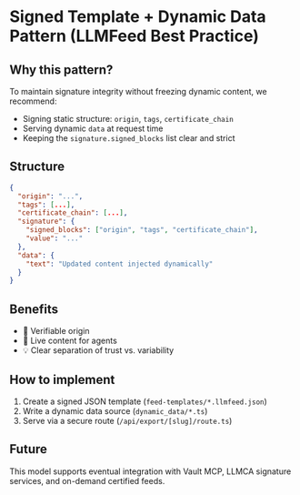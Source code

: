 # Signed Template + Dynamic Data Pattern (LLMFeed Best Practice)

## Why this pattern?

To maintain signature integrity without freezing dynamic content, we recommend:
- Signing static structure: `origin`, `tags`, `certificate_chain`
- Serving dynamic `data` at request time
- Keeping the `signature.signed_blocks` list clear and strict

## Structure

```json
{
  "origin": "...",
  "tags": [...],
  "certificate_chain": [...],
  "signature": {
    "signed_blocks": ["origin", "tags", "certificate_chain"],
    "value": "..."
  },
  "data": {
    "text": "Updated content injected dynamically"
  }
}
```

## Benefits

- 🔐 Verifiable origin
- 🧠 Live content for agents
- 💡 Clear separation of trust vs. variability

## How to implement

1. Create a signed JSON template (`feed-templates/*.llmfeed.json`)
2. Write a dynamic data source (`dynamic_data/*.ts`)
3. Serve via a secure route (`/api/export/[slug]/route.ts`)

## Future

This model supports eventual integration with Vault MCP, LLMCA signature services, and on-demand certified feeds.